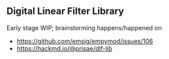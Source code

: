 ## Digital Linear Filter Library

Early stage WIP; brainstorming happens/happened on
- https://github.com/emsig/empymod/issues/106
- https://hackmd.io/@prisae/dlf-lib
